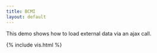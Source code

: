 ```yaml
---
title: BCMI
layout: default
---
```


This demo shows how to load external data via an ajax call.

{% include vis.html %}
